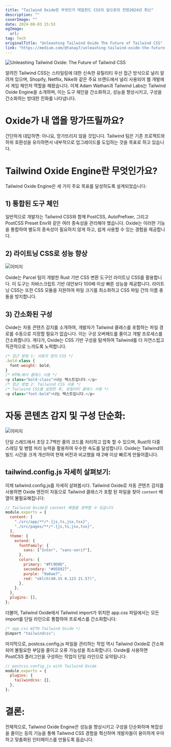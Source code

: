 ```yaml
---
title: "Tailwind Oxide란 무엇인가 테일윈드 CSS의 앞으로의 전망2024년 최신"
description: ""
coverImage: ""
date: 2024-08-03 15:53
ogImage: 
  url: 
tag: Tech
originalTitle: "Unleashing Tailwind Oxide The Future of Tailwind CSS"
link: "https://medium.com/@tanay7/unleashing-tailwind-oxide-the-future-of-tailwind-css-7f1235de1751"
---
```




![Unleashing Tailwind Oxide: The Future of Tailwind CSS](/assets/img/UnleashingTailwindOxideTheFutureofTailwindCSS_0.png)

알려진 Tailwind CSS는 스타일링에 대한 신속한 유틸리티 우선 접근 방식으로 널리 알려져 있으며, Shopify, Netflix, Nike와 같은 주요 브랜드에서 널리 사용되어 웹 개발에서 게임 체인저 역할을 해왔습니다. 이제 Adam Wathan과 Tailwind Labs는 Tailwind Oxide Engine을 소개하며, 이는 도구 체인을 간소화하고, 성능을 향상시키고, 구성을 간소화하는 방대한 진화를 나타냅니다.

# Oxide가 내 앱을 망가뜨릴까요?

간단하게 대답하면: 아니요, 망가뜨리지 않을 것입니다. Tailwind 팀은 기존 프로젝트와 하위 호환성을 유지하면서 내부적으로 업그레이드를 도입하는 것을 목표로 하고 있습니다.

<div class="content-ad"></div>

# Tailwind Oxide Engine란 무엇인가요?

Tailwind Oxide Engine은 세 가지 주요 목표를 달성하도록 설계되었습니다:

## 1) 통합된 도구 체인

일반적으로 개발자는 Tailwind CSS와 함께 PostCSS, AutoPrefixer, 그리고 PostCSS Preset Env와 같은 여러 종속성을 관리해야 했습니다. Oxide는 이러한 기능을 통합하여 별도의 종속성이 필요하지 않게 하고, 쉽게 사용할 수 있는 경험을 제공합니다.

<div class="content-ad"></div>

## 2) 라이트닝 CSS로 성능 향상

![이미지](/assets/img/UnleashingTailwindOxideTheFutureofTailwindCSS_1.png)

Oxide는 Parcel 팀이 개발한 Rust 기반 CSS 변환 도구인 라이트닝 CSS를 활용합니다. 이 도구는 자바스크립트 기반 대안보다 100배 이상 빠른 성능을 제공합니다. 라이트닝 CSS는 또한 CSS 모듈을 지원하여 파일 크기를 최소화하고 CSS 파일 간의 이름 충돌을 방지합니다.

## 3) 간소화된 구성

<div class="content-ad"></div>

Oxide는 자동 콘텐츠 감지를 소개하여, 개발자가 Tailwind 클래스를 포함하는 파일 경로를 수동으로 지정할 필요가 없습니다. 이는 구성 오버헤드를 줄이고 개발 프로세스를 간소화합니다. 게다가, Oxide는 CSS 기반 구성을 탐색하여 Tailwind를 더 자연스럽고 직관적으로 느끼도록 노력합니다.

```js
/* 접근 방법 1: 사용자 정의 CSS */
.bold-class {
  font-weight: bold;
}
/* HTML에서 클래스 사용 */
<p class="bold-class">나는 텍스트입니다.</p>
/* 접근 방법 2: Tailwind CSS 사용 */
/* Tailwind CSS를 설정한 후, 유틸리티 클래스 사용 */
<p class="font-bold">나는 텍스트입니다.</p>
```

# 자동 콘텐츠 감지 및 구성 단순화:

![이미지](/assets/img/UnleashingTailwindOxideTheFutureofTailwindCSS_2.png)

<div class="content-ad"></div>

단일 스레드에서 초당 2.7백만 줄의 코드를 처리하고 압축 할 수 있으며, Rust의 다중 스레딩 및 병렬 처리 능력을 활용하여 우수한 속도를 달성합니다. Oxide는 Tailwind의 빌드 시간을 크게 개선하여 현재 버전과 비교했을 때 2배 이상 빠르게 만들어줍니다.

## tailwind.config.js 자세히 살펴보기:

이제 tailwind.config.js를 자세히 살펴봅시다. Tailwind Oxide로 자동 콘텐츠 감지를 사용하면 Oxide 엔진이 자동으로 Tailwind 클래스가 포함 된 파일을 찾아 `content` 배열이 불필요해집니다:

```js
// Tailwind Oxide로 content 배열을 생략할 수 있습니다
module.exports = {
  content: [
    "./src/app/**/*.{js,ts,jsx,tsx}",
    "./src/pages/**/*.{js,ts,jsx,tsx}",
  ],
  theme: {
    extend: {
      fontFamily: {
        sans: ["Inter", "sans-serif"],
      },
      colors: {
        primary: "#FC9D0D",
        secondary: "#95D927",
        purple: "9a6ae7",
        red: "oklch(40.1% 0.123 21.57)",
      },
    },
  },
  plugins: [],
};
```

<div class="content-ad"></div>

더불어, Tailwind Oxide에서 Tailwind import가 위치한 app.css 파일에서는 모든 import를 단일 라인으로 통합하여 프로세스를 간소화합니다:

```js
/* app.css WITH Tailwind Oxide */
@import "tailwindcss";
```

마지막으로, postcss.config.js 파일을 관리하는 작업 역시 Tailwind Oxide로 간소화되어 불필요한 부담을 줄이고 오류 가능성을 최소화합니다. Oxide를 사용하면 PostCSS 플러그인을 구성하는 작업이 단일 라인으로 요약됩니다:

```js
// postcss.config.js with Tailwind Oxide
module.exports = {
  plugins: {
    tailwindcss: {},
  },
};
```

<div class="content-ad"></div>

# 결론:

전체적으로, Tailwind Oxide Engine은 성능을 향상시키고 구성을 단순화하며 복잡성을 줄이는 등의 기능을 통해 Tailwind CSS 경험을 혁신하며 개발자들이 용이하게 우아하고 맞춤화된 인터페이스를 만들도록 돕습니다.
